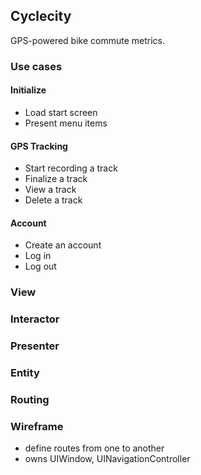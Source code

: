 ## Cyclecity

GPS-powered bike commute metrics.

### Use cases

#### Initialize

- Load start screen
- Present menu items

#### GPS Tracking

- Start recording a track
- Finalize a track
- View a track
- Delete a track

#### Account

- Create an account
- Log in
- Log out

### View

### Interactor

### Presenter

### Entity

### Routing

### Wireframe

- define routes from one to another
- owns UIWindow, UINavigationController


